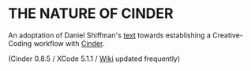 # THE NATURE OF CINDER

An adoptation of Daniel Shiffman's [text](http://natureofcode.com/book) towards establishing a Creative-Coding workflow with [Cinder](http://libcinder.org).

(Cinder 0.8.5 / XCode 5.1.1 / [Wiki](https://github.com/ilzxc/The-Nature-of-Cinder/wiki) updated frequently)
